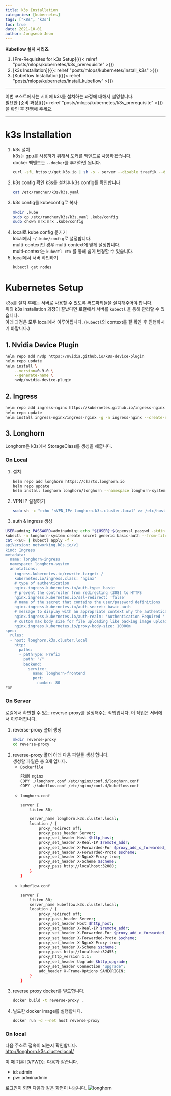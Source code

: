 ```yaml
---
title: k3s Installation
categories: [kubernetes]
tags: ["k8s", "k3s"]
toc: true
date: 2021-10-01
author: Jongseob Jeon
---
```


**Kubeflow 설치 시리즈**
1. [Pre-Requisites for k3s Setup]({{< relref "posts/mlops/kubernetes/k3s_prerequisite" >}})
2. [k3s Installation]({{< relref "posts/mlops/kubernetes/install_k3s" >}})
3. [Kubeflow Installation]({{< relref "posts/mlops/kubernetes/install_kubeflow" >}})

---

이번 포스트에서는 서버에 k3s를 설치하는 과정에 대해서 설명합니다.  
필요한 [준비 과정]({{< relref "posts/mlops/kubernetes/k3s_prerequisite" >}})을 확인 후 진행해 주세요.  

---

# k3s Installation
1. k3s 설치  
    k3s는 gpu를 사용하기 위해서 도커를 백엔드로 사용하겠습니다.  
    docker 백엔드는 `--docker`를 추가하면 됩니다.
    ```bash
    curl -sfL https://get.k3s.io | sh -s - server --disable traefik --disable servicelb --disable local-storage --docker
    ```
2. k3s config 확인
    k3s를 설치후 k3s config를 확인합니다
    ```bash
    cat /etc/rancher/k3s/k3s.yaml
    ```
3. k3s config를 kubeconfig로 복사
    ```bash
    mkdir .kube
    sudo cp /etc/rancher/k3s/k3s.yaml .kube/config
    sudo chown mrx:mrx .kube/config
    ```
4. local로 kube config 옮기기  
    local에서 `~/.kube/config`로 설정합니다.  
    multi-context인 경우 multi-context에 맞게 설정합니다.  
    multi-context는 `kubectl ctx` 를 통해 쉽게 변경할 수 있습니다.
5. local에서 서버 확인하기
    ```bash
    kubectl get nodes
    ```

# Kubernetes Setup
k3s를 설치 후에는 서버로 사용할 수 있도록 써드파티들을 설치해주어야 합니다.  
위의 k3s installation 과정이 끝났다면 로컬에서 서버를 `kubectl` 을 통해 관리할 수 있습니다.  
아래 과정은 모두 local에서 이루어집니다. (`kubectl`의 context를 잘 확인 후 진행하시기 바랍니다.)

## 1. Nvidia Device Plugin
```bash
helm repo add nvdp https://nvidia.github.io/k8s-device-plugin
helm repo update
helm install \
    --version=0.9.0 \
    --generate-name \
    nvdp/nvidia-device-plugin
```

## 2. Ingress
```bash
helm repo add ingress-nginx https://kubernetes.github.io/ingress-nginx
helm repo update
helm install ingress-nginx/ingress-nginx -g -n ingress-nginx --create-namespace --set controller.service.type='NodePort' --set controller.service.nodePorts.http=32080 --set controller.service.nodePorts.https=32443
```

## 3. Longhorn
Longhorn은 k3s에서 StorageClass를 생성을 해줍니다.

### On Local
1. 설치
    ```bash
    helm repo add longhorn https://charts.longhorn.io
    helm repo update
    helm install longhorn longhorn/longhorn --namespace longhorn-system --set csi.kubeletRootDir=/var/lib/kubelet --create-namespace
    ```
2. VPN IP 설정하기
    ```bash
    sudo sh -c "echo '<VPN_IP> longhorn.k3s.cluster.local' >> /etc/hosts"
    ```
3. auth & ingress 생성
```bash
USER=admin; PASSWORD=adminadmin; echo "${USER}:$(openssl passwd -stdin -apr1 <<< ${PASSWORD})" >> auth
kubectl -n longhorn-system create secret generic basic-auth --from-file=auth
cat <<EOF | kubectl apply -f -
apiVersion: networking.k8s.io/v1
kind: Ingress
metadata:
  name: longhorn-ingress
  namespace: longhorn-system
  annotations:
    ingress.kubernetes.io/rewrite-target: /
    kubernetes.io/ingress.class: "nginx"
    # type of authentication
    nginx.ingress.kubernetes.io/auth-type: basic
    # prevent the controller from redirecting (308) to HTTPS
    nginx.ingress.kubernetes.io/ssl-redirect: 'false'
    # name of the secret that contains the user/password definitions
    nginx.ingress.kubernetes.io/auth-secret: basic-auth
    # message to display with an appropriate context why the authentication is required
    nginx.ingress.kubernetes.io/auth-realm: 'Authentication Required '
    # custom max body size for file uploading like backing image uploading
    nginx.ingress.kubernetes.io/proxy-body-size: 10000m
spec:
  rules:
  - host: longhorn.k3s.cluster.local
    http:
      paths:
      - pathType: Prefix
        path: "/"
        backend:
          service:
            name: longhorn-frontend
            port:
              number: 80
EOF
```
### On Server
로컬에서 확인할 수 있는 reverse-proxy를 설정해주는 작업입니다.
이 작업은 서버에서 이루어집니다.

1. reverse-proxy 폴더 생성
    ```bash
    mkdir reverse-proxy
    cd reverse-proxy
    ```
2. reverse-proxy 폴더 아래 다음 파일들 생성 합니다.    
    생성할 파일은 총 3개 입니다.      
    - `Dockerfile`
        ```bash
        FROM nginx
        COPY ./longhorn.conf /etc/nginx/conf.d/longhorn.conf
        COPY ./kubeflow.conf /etc/nginx/conf.d/kubeflow.conf
        ```
    - `longhorn.conf`
        ```bash
        server {
            listen 80;
        
            server_name longhorn.k3s.cluster.local;
            location / {
                proxy_redirect off;
                proxy_pass_header Server;
                proxy_set_header Host $http_host;
                proxy_set_header X-Real-IP $remote_addr;
                proxy_set_header X-Forwarded-For $proxy_add_x_forwarded_for;
                proxy_set_header X-Forwarded-Proto $scheme;
                proxy_set_header X-NginX-Proxy true;
                proxy_set_header X-Scheme $scheme;
                proxy_pass http://localhost:32080;
            }
        }
        ```
    - `kubeflow.conf`
        ```bash
        server {
            listen 80;
            server_name kubeflow.k3s.cluster.local;
            location / {
                proxy_redirect off;
                proxy_pass_header Server;
                proxy_set_header Host $http_host;
                proxy_set_header X-Real-IP $remote_addr;
                proxy_set_header X-Forwarded-For $proxy_add_x_forwarded_for;
                proxy_set_header X-Forwarded-Proto $scheme;
                proxy_set_header X-NginX-Proxy true;
                proxy_set_header X-Scheme $scheme;
                proxy_pass http://localhost:32455;
                proxy_http_version 1.1;
                proxy_set_header Upgrade $http_upgrade;
                proxy_set_header Connection "upgrade";
                add_header X-Frame-Options SAMEORIGIN;
            }
        }
        ```
3. reverse proxy docker를 빌드합니다.
    ```bash
    docker build -t reverse-proxy .
    ```
4. 빌드한 docker image를 실행합니다.
    ```bash
    docker run -d --net host reverse-proxy
    ```

### On local
다음 주소로 접속이 되는지 확인합니다.  
http://longhorn.k3s.cluster.local/  

이 때 기본 ID/PWD는 다음과 같습니다.
- id: admin
- pw: adminadmin

로그인이 되면 다음과 같은 화면이 나옵니다.
![longhorn](/imgs/k3s/longhorn.png)
